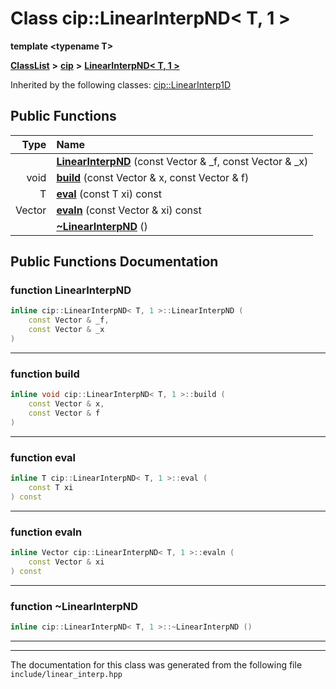 

# Class cip::LinearInterpND&lt; T, 1 &gt;

**template &lt;typename T&gt;**



[**ClassList**](annotated.md) **>** [**cip**](namespacecip.md) **>** [**LinearInterpND&lt; T, 1 &gt;**](classcip_1_1LinearInterpND_3_01T_00_011_01_4.md)










Inherited by the following classes: [cip::LinearInterp1D](classcip_1_1LinearInterp1D.md)
































## Public Functions

| Type | Name |
| ---: | :--- |
|   | [**LinearInterpND**](#function-linearinterpnd) (const Vector & \_f, const Vector & \_x) <br> |
|  void | [**build**](#function-build) (const Vector & x, const Vector & f) <br> |
|  T | [**eval**](#function-eval) (const T xi) const<br> |
|  Vector | [**evaln**](#function-evaln) (const Vector & xi) const<br> |
|   | [**~LinearInterpND**](#function-linearinterpnd) () <br> |




























## Public Functions Documentation




### function LinearInterpND 

```C++
inline cip::LinearInterpND< T, 1 >::LinearInterpND (
    const Vector & _f,
    const Vector & _x
) 
```




<hr>



### function build 

```C++
inline void cip::LinearInterpND< T, 1 >::build (
    const Vector & x,
    const Vector & f
) 
```




<hr>



### function eval 

```C++
inline T cip::LinearInterpND< T, 1 >::eval (
    const T xi
) const
```




<hr>



### function evaln 

```C++
inline Vector cip::LinearInterpND< T, 1 >::evaln (
    const Vector & xi
) const
```




<hr>



### function ~LinearInterpND 

```C++
inline cip::LinearInterpND< T, 1 >::~LinearInterpND () 
```




<hr>

------------------------------
The documentation for this class was generated from the following file `include/linear_interp.hpp`

